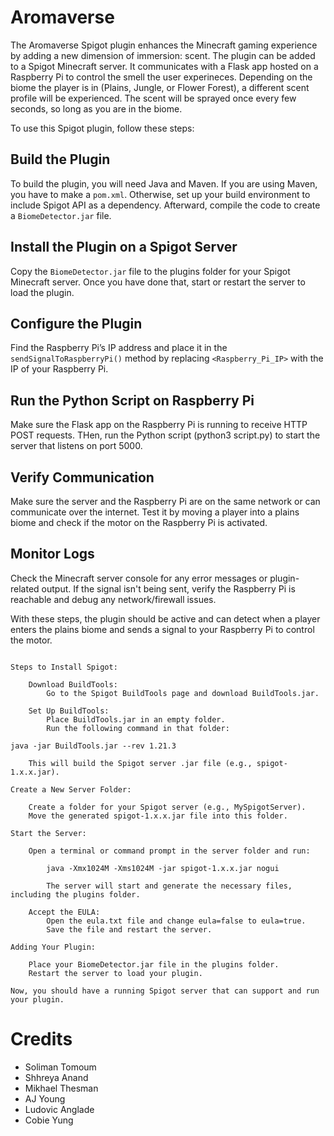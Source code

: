 # Aromaverse

The Aromaverse Spigot plugin enhances the Minecraft gaming experience by adding a new dimension of immersion: scent. The plugin can be added to a Spigot Minecraft server. It communicates with a Flask app hosted on a Raspberry Pi to control the smell the user experineces. Depending on the biome the player is in (Plains, Jungle, or Flower Forest), a different scent profile will be experienced. The scent will be sprayed once every few seconds, so long as you are in the biome.

To use this Spigot plugin, follow these steps:

## Build the Plugin
To build the plugin, you will need Java and Maven.
If you are using Maven, you have to make a `pom.xml`. Otherwise, set up your build environment to include Spigot API as a dependency.
Afterward, compile the code to create a `BiomeDetector.jar` file.

## Install the Plugin on a Spigot Server
Copy the `BiomeDetector.jar` file to the plugins folder for your Spigot Minecraft server.
Once you have done that, start or restart the server to load the plugin.

## Configure the Plugin
Find the Raspberry Pi’s IP address and place it in the `sendSignalToRaspberryPi()` method by replacing `<Raspberry_Pi_IP>` with the IP of your Raspberry Pi.

## Run the Python Script on Raspberry Pi
Make sure the Flask app on the Raspberry Pi is running to receive HTTP POST requests.
THen, run the Python script (python3 script.py) to start the server that listens on port 5000.

## Verify Communication
Make sure the server and the Raspberry Pi are on the same network or can communicate over the internet.
Test it by moving a player into a plains biome and check if the motor on the Raspberry Pi is activated.

## Monitor Logs
Check the Minecraft server console for any error messages or plugin-related output.
If the signal isn't being sent, verify the Raspberry Pi is reachable and debug any network/firewall issues.

With these steps, the plugin should be active and can detect when a player enters the plains biome and sends a signal to your Raspberry Pi to control the motor.

~~~~~~~~~~~~~~~~~~~~~~~~~~~~~~~~~~~~~~~~~~~~~~~~~~~~~~~~~~~~~~~~~~~~~~~~~~~~~~~~~~~~~~~~~~~~~~~~~~~~~~~~~~~~~~~~~~~~~~~~~~~~~~~~~~~~~~~~~~~~~~~~~~~~~~~~~~~~~~~~

Steps to Install Spigot:

    Download BuildTools:
        Go to the Spigot BuildTools page and download BuildTools.jar.

    Set Up BuildTools:
        Place BuildTools.jar in an empty folder.
        Run the following command in that folder:

java -jar BuildTools.jar --rev 1.21.3

    This will build the Spigot server .jar file (e.g., spigot-1.x.x.jar).

Create a New Server Folder:

    Create a folder for your Spigot server (e.g., MySpigotServer).
    Move the generated spigot-1.x.x.jar file into this folder.

Start the Server:

    Open a terminal or command prompt in the server folder and run:

        java -Xmx1024M -Xms1024M -jar spigot-1.x.x.jar nogui

        The server will start and generate the necessary files, including the plugins folder.

    Accept the EULA:
        Open the eula.txt file and change eula=false to eula=true.
        Save the file and restart the server.

Adding Your Plugin:

    Place your BiomeDetector.jar file in the plugins folder.
    Restart the server to load your plugin.

Now, you should have a running Spigot server that can support and run your plugin.
~~~~~~~~~~~~~~~~~~~~~~~~~~~~~~~~~~~~~~~~~~~~~~~~~~~~~~~~~~~~~~~~~~~~~~~~~~~~~~~~~~~~~~~~~~~~~~~~~~~~~~~~~~~~~~~~~~~~~~~~~~~~~~~~~~~~~~~~~~~~~~~~~~~~~~~~~~~~~~~~~~
# Credits
- Soliman Tomoum
- Shhreya Anand
- Mikhael Thesman
- AJ Young
- Ludovic Anglade
- Cobie Yung
